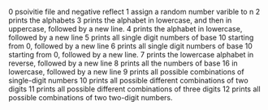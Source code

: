 0 psoivitie file and negative reflect
1 assign a random number varible to n
2 prints the alphabets
3 prints the alphabet in lowercase, and then in uppercase, followed by a new line.
4  prints the alphabet in lowercase, followed by a new line
5 prints all single digit numbers of base 10 starting from 0, followed by a new line
6 prints all single digit numbers of base 10 starting from 0, followed by a new line.
7 prints the lowercase alphabet in reverse, followed by a new line
8 prints all the numbers of base 16 in lowercase, followed by a new line
9 prints all possible combinations of single-digit numbers
10 prints all possible different combinations of two digits
11 prints all possible different combinations of three digits
12 prints all possible combinations of two two-digit numbers.
